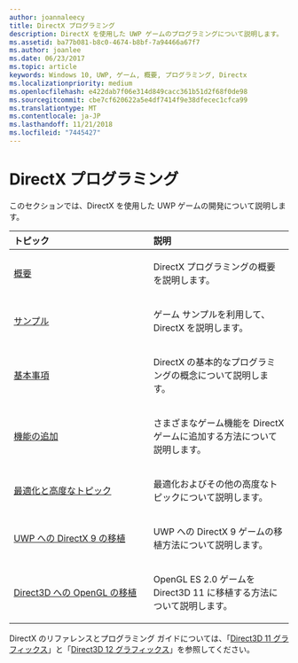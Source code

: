 ```yaml
---
author: joannaleecy
title: DirectX プログラミング
description: DirectX を使用した UWP ゲームのプログラミングについて説明します。
ms.assetid: ba77b081-b8c0-4674-b8bf-7a94466a67f7
ms.author: joanlee
ms.date: 06/23/2017
ms.topic: article
keywords: Windows 10, UWP, ゲーム, 概要, プログラミング, Directx
ms.localizationpriority: medium
ms.openlocfilehash: e422dab7f06e314d849cacc361b51d2f68f0de98
ms.sourcegitcommit: cbe7cf620622a5e4df7414f9e38dfecec1cfca99
ms.translationtype: MT
ms.contentlocale: ja-JP
ms.lasthandoff: 11/21/2018
ms.locfileid: "7445427"
---
```

# <a name="directx-programming"></a>DirectX プログラミング

このセクションでは、DirectX を使用した UWP ゲームの開発について説明します。

<table>
<colgroup>
<col width="50%" />
<col width="50%" />
</colgroup>
<thead>
<tr class="header">
<th align="left">トピック</th>
<th align="left">説明</th>
</tr>
</thead>
<tbody>
<tr class="odd">
<td align="left"><p><a href="directx-getting-started.md">概要</a></p></td>
<td align="left"><p>DirectX プログラミングの概要を説明します。</p></td>
</tr>
<tr class="even">
<td align="left"><p><a href="directx-samples.md">サンプル</a></p></td>
<td align="left"><p>ゲーム サンプルを利用して、DirectX を説明します。</p></td>
</tr>
<tr class="odd">
<td align="left"><p><a href="directx-fundamentals.md">基本事項</a></p></td>
<td align="left"><p>DirectX の基本的なプログラミングの概念について説明します。</p></td>
</tr>
<tr class="even">
<td align="left"><p><a href="directx-add-features.md">機能の追加</a></p></td>
<td align="left"><p>さまざまなゲーム機能を DirectX ゲームに追加する方法について説明します。</p></td>
</tr>
<tr class="odd">
<td align="left"><p><a href="directx-optimization-and-advanced-topics.md">最適化と高度なトピック</a></p></td>
<td align="left"><p>最適化およびその他の高度なトピックについて説明します。</p></td>
</tr>
<tr class="even">
<td align="left"><p><a href="porting-your-directx-9-game-to-windows-store.md">UWP への DirectX 9 の移植</a></p></td>
<td align="left"><p>UWP への DirectX 9 ゲームの移植方法について説明します。</p></td>
</tr>
<tr class="odd">
<td align="left"><p><a href="port-from-opengl-es-2-0-to-directx-11-1.md">Direct3D への OpenGL の移植</a></p></td>
<td align="left"><p>OpenGL ES 2.0 ゲームを Direct3D 11 に移植する方法について説明します。</p></td>
</tr>
</tbody>
</table>


DirectX のリファレンスとプログラミング ガイドについては、「[Direct3D 11 グラフィックス](https://msdn.microsoft.com/library/windows/desktop/ff476080.aspx)」と「[Direct3D 12 グラフィックス](https://msdn.microsoft.com/library/windows/desktop/dn903821.aspx)」を参照してください。
 






